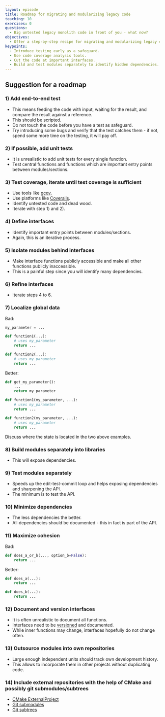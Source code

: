 ```yaml
---
layout: episode
title: Roadmap for migrating and modularizing legacy code
teaching: 10
exercises: 0
questions:
  - Big untested legacy monolith code in front of you - what now?
objectives:
  - Offer a step-by-step recipe for migrating and modularizing legacy code.
keypoints:
  - Introduce testing early as a safeguard.
  - Use code coverage analysis tools.
  - Cut the code at important interfaces.
  - Build and test modules separately to identify hidden dependencies.
---
```


## Suggestion for a roadmap


### 1) Add end-to-end test

- This means feeding the code with input, waiting for the result, and compare the result against a reference.
- This should be scripted.
- Do not touch the code before you have a test as safeguard.
- Try introducing some bugs and verify that the test catches them - if not,
  spend some more time on the testing, it will pay off.


### 2) If possible, add unit tests

- It is unrealistic to add unit tests for every single function.
- Test central functions and functions which are important entry points between modules/sections.


### 3) Test coverage, iterate until test coverage is sufficient

- Use tools like [gcov](https://gcc.gnu.org/onlinedocs/gcc/Gcov.html).
- Use platforms like [Coveralls](https://coveralls.io).
- Identify untested code and dead wood.
- Iterate with step 1) and 2).


### 4) Define interfaces

- Identify important entry points between modules/sections.
- Again, this is an iterative process.


### 5) Isolate modules behind interfaces

- Make interface functions publicly accessible and make all other functions publicly inaccessible.
- This is a painful step since you will identify many dependencies.


### 6) Refine interfaces

- Iterate steps 4 to 6.


### 7) Localize global data

Bad:

```python
my_parameter = ...

def function1(...):
    # uses my_parameter
    return ...

def function2(...):
    # uses my_parameter
    return ...
```

Better:

```python
def get_my_parameter():
    ...
    return my_parameter

def function1(my_parameter, ...):
    # uses my_parameter
    return ...

def function2(my_parameter, ...):
    # uses my_parameter
    return ...
```

Discuss where the state is located in the two above examples.


### 8) Build modules separately into libraries

- This will expose dependencies.


### 9) Test modules separately

- Speeds up the edit-test-commit loop and helps exposing dependencies and sharpening the API.
- The minimum is to test the API.


### 10) Minimize dependencies

- The less dependencies the better.
- All dependencies should be documented - this in fact is part of the API.


### 11) Maximize cohesion

Bad:

```python
def does_a_or_b(..., option_b=False):
    return ...
```

Better:

```python
def does_a(...):
    return ...

def does_b(...):
    return ...
```


### 12) Document and version interfaces

- It is often unrealistic to document all functions.
- Interfaces need to be [versioned](http://semver.org) and documented.
- While inner functions may change, interfaces hopefully do not change often.


### 13) Outsource modules into own repositories

- Large enough independent units should track own development history.
- This allows to incorporate them in other projects without duplicating code.


### 14) Include external repositories with the help of CMake and possibly git submodules/subtrees

- [CMake ExternalProject](https://cmake.org/cmake/help/latest/module/ExternalProject.html)
- [Git submodules](https://git-scm.com/book/5_submodules.html)
- [Git subtrees](https://medium.com/@porteneuve/mastering-git-subtrees-943d29a798ec)
